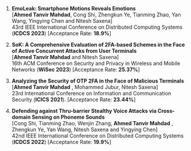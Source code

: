 1. **EmoLeak: Smartphone Motions Reveals Emotions**  
	[**Ahmed Tanvir Mahdad**, Cong Shi, Zhengkun Ye, Tianming Zhao, Yan Wang, Yingying Chen and Nitesh Saxena]   
	43rd IEEE International Conference on Distributed Computing Systems (**ICDCS 2023**) [Acceptance Rate: **18.9%**]

2. **SoK: A Comprehensive Evaluation of 2FA-based Schemes in the Face of Active Concurrent Attacks from User Terminals**  
    [**Ahmed Tanvir Mahdad** and Nitesh Saxena]  
     16th ACM Conference on Security and Privacy in Wireless and Mobile Networks (**WiSec 2023**) [Acceptance Rate: **25.37%**]

3. **Analyzing the Security of OTP 2FA in the Face of Malicious Terminals**  
     [**Ahmed Tanvir Mahdad** , Mohammed Jubur, Nitesh Saxena]  
     23rd International Conference on Information and Communication Security (**ICICS 2021**). [Acceptance Rate: **23.44%**]

4. **Defending against Thru-barrier Stealthy Voice Attacks via Cross-domain Sensing on Phoneme Sounds**  
     [Cong Shi, Tianming Zhao, Wenjin Zhang, **Ahmed Tanvir Mahdad** , Zhengkun Ye, Yan Wang, Nitesh Saxena and Yingying Chen]  
     42nd IEEE International Conference on Distributed Computing Systems (**ICDCS 2022**) [Acceptance Rate: **19.9%**]